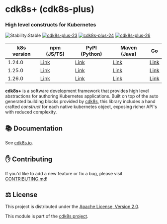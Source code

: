 # cdk8s+ (cdk8s-plus)

### High level constructs for Kubernetes

![Stability:Stable](https://img.shields.io/badge/stability-stable-success)
[![cdk8s-plus-23](https://img.shields.io/github/workflow/status/cdk8s-team/cdk8s-plus/release-k8s.23?label=cdk8s-plus-23&logo=GitHub)](https://github.com/cdk8s-team/cdk8s-plus/actions/workflows/release-k8s.23.yml)
[![cdk8s-plus-24](https://img.shields.io/github/workflow/status/cdk8s-team/cdk8s-plus/release-k8s.24?label=cdk8s-plus-24&logo=GitHub)](https://github.com/cdk8s-team/cdk8s-plus/actions/workflows/release-k8s.24.yml)
[![cdk8s-plus-26](https://img.shields.io/github/workflow/status/cdk8s-team/cdk8s-plus/release-k8s.25?label=cdk8s-plus-26&logo=GitHub)](https://github.com/cdk8s-team/cdk8s-plus/actions/workflows/release-k8s.25.yml)

| k8s version | npm (JS/TS)                                         | PyPI (Python)                                   | Maven (Java)                                                      | Go                                                              |
| ----------- | --------------------------------------------------- | ----------------------------------------------- | ----------------------------------------------------------------- | --------------------------------------------------------------- |
| 1.24.0      | [Link](https://www.npmjs.com/package/cdk8s-plus-24) | [Link](https://pypi.org/project/cdk8s-plus-24/) | [Link](https://search.maven.org/artifact/org.cdk8s/cdk8s-plus-24) | [Link](https://github.com/cdk8s-team/cdk8s-plus-go/tree/k8s.24) |
| 1.25.0      | [Link](https://www.npmjs.com/package/cdk8s-plus-26) | [Link](https://pypi.org/project/cdk8s-plus-26/) | [Link](https://search.maven.org/artifact/org.cdk8s/cdk8s-plus-26) | [Link](https://github.com/cdk8s-team/cdk8s-plus-go/tree/k8s.25) |
| 1.26.0      | [Link](https://www.npmjs.com/package/cdk8s-plus-26) | [Link](https://pypi.org/project/cdk8s-plus-26/) | [Link](https://search.maven.org/artifact/org.cdk8s/cdk8s-plus-26) | [Link](https://github.com/cdk8s-team/cdk8s-plus-go/tree/k8s.26) |

**cdk8s+** is a software development framework that provides high level
abstractions for authoring Kubernetes applications. Built on top of the auto
generated building blocks provided by [cdk8s](../cdk8s), this library includes a
hand crafted *construct* for each native kubernetes object, exposing richer
API's with reduced complexity.

## :books: Documentation

See [cdk8s.io](https://cdk8s.io/docs/latest/plus).

## :raised_hand: Contributing

If you'd like to add a new feature or fix a bug, please visit
[CONTRIBUTING.md](CONTRIBUTING.md)!

## :balance_scale: License

This project is distributed under the [Apache License, Version 2.0](./LICENSE).

This module is part of the [cdk8s project](https://github.com/cdk8s-team).
